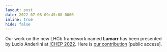 ```yaml
---
layout: post
date: 2022-07-08 09:45:00-0000
inline: true
hide: false
---
```


Our work on the new LHCb framework named **Lamarr** has been presented by Lucio Anderlini at [ICHEP 2022](https://www.ichep2022.it/). Here is [our contribution](https://agenda.infn.it/event/28874/contributions/169207/) [public access].
